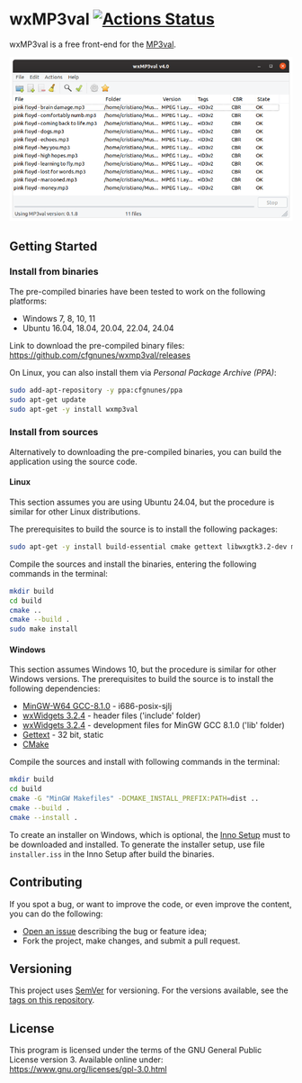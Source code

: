 # wxMP3val [![Actions Status](https://github.com/cfgnunes/wxmp3val/workflows/build/badge.svg)](https://github.com/cfgnunes/wxmp3val/actions)

wxMP3val is a free front-end for the [MP3val](https://mp3val.sourceforge.net).

![screenshot](doc/screenshot.png)

## Getting Started

### Install from binaries

The pre-compiled binaries have been tested to work on the following platforms:

- Windows 7, 8, 10, 11
- Ubuntu 16.04, 18.04, 20.04, 22.04, 24.04

Link to download the pre-compiled binary files: <https://github.com/cfgnunes/wxmp3val/releases>

On Linux, you can also install them via *Personal Package Archive (PPA)*:

```sh
sudo add-apt-repository -y ppa:cfgnunes/ppa
sudo apt-get update
sudo apt-get -y install wxmp3val
```

### Install from sources

Alternatively to downloading the pre-compiled binaries, you can build the application using the source code.

#### Linux

This section assumes you are using Ubuntu 24.04, but the procedure is similar for other Linux distributions.

The prerequisites to build the source is to install the following packages:

```sh
sudo apt-get -y install build-essential cmake gettext libwxgtk3.2-dev mp3val
```

Compile the sources and install the binaries, entering the following commands in the terminal:

```sh
mkdir build
cd build
cmake ..
cmake --build .
sudo make install
```

#### Windows

This section assumes Windows 10, but the procedure is similar for other Windows versions. The prerequisites to build the source is to install the following dependencies:

- [MinGW-W64 GCC-8.1.0](https://sourceforge.net/projects/mingw-w64/files/Toolchains%20targetting%20Win32/Personal%20Builds/mingw-builds/8.1.0/threads-posix/sjlj/i686-8.1.0-release-posix-sjlj-rt_v6-rev0.7z) - i686-posix-sjlj
- [wxWidgets 3.2.4](https://github.com/wxWidgets/wxWidgets/releases/download/v3.2.4/wxWidgets-3.2.4-headers.7z) - header files ('include' folder)
- [wxWidgets 3.2.4](https://github.com/wxWidgets/wxWidgets/releases/download/v3.2.4/wxMSW-3.2.4_gcc810_Dev.7z) - development files for MinGW GCC 8.1.0 ('lib' folder)
- [Gettext](https://mlocati.github.io/articles/gettext-iconv-windows.html) - 32 bit, static
- [CMake](https://cmake.org/download/)

Compile the sources and install with following commands in the terminal:

```sh
mkdir build
cd build
cmake -G "MinGW Makefiles" -DCMAKE_INSTALL_PREFIX:PATH=dist ..
cmake --build .
cmake --install .
```

To create an installer on Windows, which is optional, the [Inno Setup](http://www.jrsoftware.org/isinfo.php) must to be downloaded and installed.
To generate the installer setup, use file `installer.iss` in the Inno Setup after build the binaries.

## Contributing

If you spot a bug, or want to improve the code, or even improve the content, you can do the following:

- [Open an issue](https://github.com/cfgnunes/wxmp3val/issues/new) describing the bug or feature idea;
- Fork the project, make changes, and submit a pull request.

## Versioning

This project uses [SemVer](https://semver.org) for versioning. For the versions available, see the [tags on this repository](https://github.com/cfgnunes/wxmp3val/tags).

## License

This program is licensed under the terms of the GNU General Public License version 3. Available online under:
<https://www.gnu.org/licenses/gpl-3.0.html>
